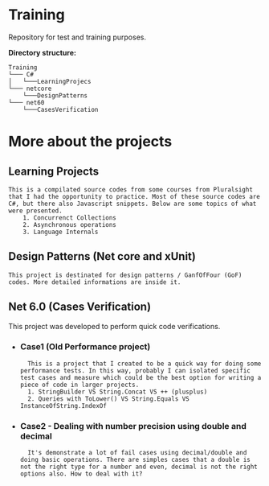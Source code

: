 

# Training
Repository for test and training purposes.

**Directory structure:**

```
Training
└─── C#
│   └───LearningProjecs
└─── netcore
    └───DesignPatterns
└─── net60
    └───CasesVerification
```

# More about the projects

## Learning Projects 
    This is a compilated source codes from some courses from Pluralsight that I had the opportunity to practice. Most of these source codes are C#, but there also Javascript snippets. Below are some topics of what were presented.
        1. Concurrenct Collections
        2. Asynchronous operations
        3. Language Internals 

## Design Patterns (Net core and xUnit)
    This project is destinated for design patterns / GanfOfFour (GoF) codes. More detailed informations are inside it.

 ## Net 6.0 (Cases Verification)
This project was developed to perform quick code verifications.

- ### **Case1 (Old Performance project)**
        This is a project that I created to be a quick way for doing some performance tests. In this way, probably I can isolated specific test cases and measure which could be the best option for writing a piece of code in larger projects.
        1. StringBuilder VS String.Concat VS ++ (plusplus)
        2. Queries with ToLower() VS String.Equals VS InstanceOfString.IndexOf

- ### **Case2 - Dealing with number precision using double and decimal**
        It's demonstrate a lot of fail cases using decimal/double and doing basic operations. There are simples cases that a double is not the right type for a number and even, decimal is not the right options also. How to deal with it?
